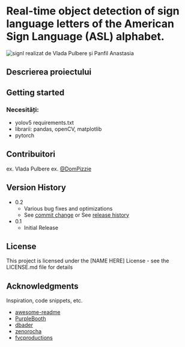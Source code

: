 # Real-time object detection of sign language letters of the American Sign Language (ASL) alphabet. 
![signl](https://user-images.githubusercontent.com/92129567/236470362-a0224f9d-ac85-4e47-b889-842cc99004f6.jpg)
realizat de Vlada Pulbere și Panfil Anastasia

## Descrierea proiectului



## Getting started

### Necesități:

* yolov5 requirements.txt
* librarii: pandas, openCV, matplotlib
* pytorch


## Contribuitori

ex. Vlada Pulbere
ex. [@DomPizzie](https://twitter.com/dompizzie)

## Version History

* 0.2
    * Various bug fixes and optimizations
    * See [commit change]() or See [release history]()
* 0.1
    * Initial Release

## License

This project is licensed under the [NAME HERE] License - see the LICENSE.md file for details

## Acknowledgments

Inspiration, code snippets, etc.
* [awesome-readme](https://github.com/matiassingers/awesome-readme)
* [PurpleBooth](https://gist.github.com/PurpleBooth/109311bb0361f32d87a2)
* [dbader](https://github.com/dbader/readme-template)
* [zenorocha](https://gist.github.com/zenorocha/4526327)
* [fvcproductions](https://gist.github.com/fvcproductions/1bfc2d4aecb01a834b46)
